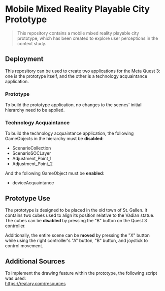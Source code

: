 # Mobile Mixed Reality Playable City Prototype
> This repository contains a mobile mixed reality playable city prototype, which has been created to explore user perceptions in the context study.

## Deployment
This repository can be used to create two applications for the Meta Quest 3: one is the prototype itself, and the other is a technology acquaintance application.

### Prototype
To build the prototype application, no changes to the scenes' initial hierarchy need to be applied.

### Technology Acquaintance
To build the technology acquaintance application, the following GameObjects in the hierarchy must be **disabled**:

- ScenarioCollection
- ScenarioSOCLayer
- Adjustment_Point_1
- Adjustment_Point_2

And the following GameObject must be **enabled**:

- deviceAcquaintance

## Prototype Use
The prototype is designed to be placed in the old town of St. Gallen. It contains two cubes used to align its position relative to the Vadian statue. The cubes can be **disabled** by pressing the "B" button on the Quest 3 controller.  

Additionally, the entire scene can be **moved** by pressing the "X" button while using the right controller's "A" button, "B" button, and joystick to control movement.

## Additional Sources
To implement the drawing feature within the prototype, the following script was used:  
https://realary.com/resources
